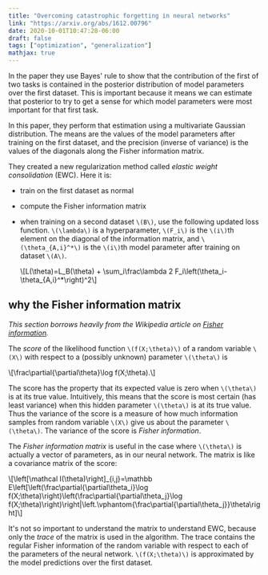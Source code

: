 ```yaml
---
title: "Overcoming catastrophic forgetting in neural networks"
link: "https://arxiv.org/abs/1612.00796"
date: 2020-10-01T10:47:28-06:00
draft: false
tags: ["optimization", "generalization"]
mathjax: true
---
```


In the paper they use Bayes' rule to show that the contribution of the first of two tasks is contained in the posterior distribution of model parameters over the first dataset. This is important because it means we can estimate that posterior to try to get a sense for which model parameters were most important for that first task.

In this paper, they perform that estimation using a multivariate Gaussian distribution. The means are the values of the model parameters after training on the first dataset, and the precision (inverse of variance) is the values of the diagonals along the Fisher information matrix.

They created a new regularization method called *elastic weight consolidation* (EWC). Here it is:

- train on the first dataset as normal
- compute the Fisher information matrix
- when training on a second dataset `\(B\)`, use the following updated loss function. `\(\lambda\)` is a hyperparameter, `\(F_i\)` is the `\(i\)`th element on the diagonal of the information matrix, and `\(\theta_{A,i}^*\)` is the `\(i\)`th model parameter after training on dataset `\(A\)`.

    <div>\[L(\theta)=L_B(\theta) + \sum_i\frac\lambda 2 F_i\left(\theta_i-\theta_{A,i}^*\right)^2\]</div>

## why the Fisher information matrix

*This section borrows heavily from the Wikipedia article on [Fisher information](https://en.wikipedia.org/wiki/Fisher_information).*

The *score* of the likelihood function `\(f(X;\theta)\)` of a random variable `\(X\)` with respect to a (possibly unknown) parameter `\(\theta\)` is

<div>\[\frac\partial{\partial\theta}\log f(X;\theta).\]</div>

The score has the property that its expected value is zero when `\(\theta\)` is at its true value. Intuitively, this means that the score is most certain (has least variance) when this hidden parameter `\(\theta\)` is at its true value. Thus the variance of the score is a measure of how much information samples from random variable `\(X\)` give us about the parameter `\(\theta\)`. The variance of the score is *Fisher information*.

The *Fisher information matrix* is useful in the case where `\(\theta\)` is actually a vector of parameters, as in our neural network. The matrix is like a covariance matrix of the score:

<div>\[\left[\mathcal I(\theta)\right]_{i,j}=\mathbb E\left[\left(\frac\partial{\partial\theta_i}\log f(X;\theta)\right)\left(\frac\partial{\partial\theta_j}\log f(X;\theta)\right)\right|\left.\vphantom{\frac\partial{\partial\theta_j}}\theta\right]\]</div>

It's not so important to understand the matrix to understand EWC, because only the *trace* of the matrix is used in the algorithm. The trace contains the regular Fisher information of the random variable with respect to each of the parameters of the neural network. `\(f(X;\theta)\)` is approximated by the model predictions over the first dataset.

